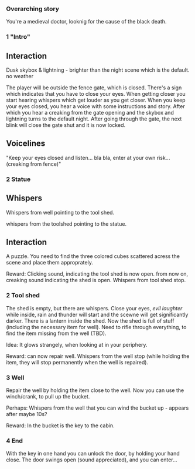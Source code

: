 ### Overarching story
You're a medieval doctor, looknig for the cause of the black death.

### 1 "Intro"

## Interaction

Dusk skybox & lightning - brighter than the night scene which is the default. no weather

The player will be outside the fence gate, which is closed. There's a sign which indicates that you have to close your eyes. When getting closer you start hearing whispers which get louder as you get closer. When you keep your eyes closed, you hear a voice with some instructions and story. After which you hear a creaking from the gate opening and the skybox and lightning turns to the default night. After going through the gate, the next blink will close the gate shut and it is now locked. 

## Voicelines

"Keep your eyes closed and listen... bla bla, enter at your own risk... (creaking from fence)"

### 2 Statue

## Whispers
Whispers from well pointing to the tool shed.

whispers from the toolshed pointing to the statue.

## Interaction

A puzzle. You need to find the three colored cubes scattered acress the scene and place them approprately.

Reward: Clicking sound, indicating the tool shed is now open. from now on, creaking sound indicating the shed is open. 
Whispers from tool shed stop.

### 2 Tool shed

The shed is empty, but there are whispers. Close your eyes, *evil laughter* while inside, rain and thunder will start and the scewne will get significantly darker. There is a lantern inside the shed. Now the shed is full of stuff (including the necessary item for well). Need to rifle through everything, to find the item missing from the well (TBD). 

Idea: It glows strangely, when looking at in your periphery. 

Reward: can now repair well. Whispers from the well stop (while holding the item, they will stop permanently when the well is repaired).

### 3 Well

Repair the well by holding the item close to the well. Now you can use the winch/crank, to pull up the bucket.

Perhaps: Whispers from the well that you can wind the bucket up - appears after maybe 10s?

Reward: In the bucket is the key to the cabin.

### 4 End

With the key in one hand you can unlock the door, by holding your hand close. The door swings open (sound appreciated), and you can enter...

